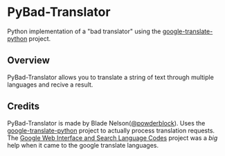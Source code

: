 PyBad-Translator
================

Python implementation of a "bad translator" using the [google-translate-python](https://github.com/terryyin/google-translate-python/) project.


## Overview
  PyBad-Translator allows you to translate a string of text through multiple languages and recive a result.
  
## Credits
  PyBad-Translator is made by Blade Nelson([@powderblock](https://github.com/powderblock)). Uses the [google-translate-python](https://github.com/terryyin/google-translate-python/) project to actually process translation requests. The [Google Web Interface and Search Language Codes](https://sites.google.com/site/tomihasa/google-language-codes) project was a _big_ help when it came to the google translate languages.
